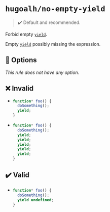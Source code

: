 # `hugoalh/no-empty-yield`

> ✔️ Default and recommended.

Forbid empty [`yield`][es-yield].

Empty [`yield`][es-yield] possibly missing the expression.

## 🔧 Options

*This rule does not have any option.*

## ❌ Invalid

- ```ts
  function* foo() {
    doSomething();
    yield;
  }
  ```
- ```ts
  function* foo() {
    doSomething();
    yield;
    yield;
    yield;
    yield;
    yield;
  }
  ```

## ✔️ Valid

- ```ts
  function* foo() {
    doSomething();
    yield undefined;
  }
  ```

[es-yield]: https://developer.mozilla.org/en-US/docs/Web/JavaScript/Reference/Operators/yield
